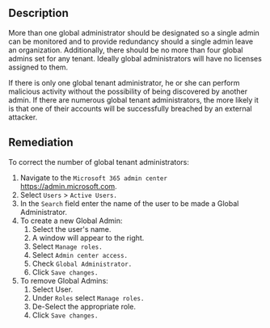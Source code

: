 ## Description

More than one global administrator should be designated so a single admin can be monitored and to provide redundancy should a single admin leave an organization. Additionally, there should be no more than four global admins set for any tenant. Ideally global administrators will have no licenses assigned to them.

If there is only one global tenant administrator, he or she can perform malicious activity without the possibility of being discovered by another admin. If there are numerous global tenant administrators, the more likely it is that one of their accounts will be successfully breached by an external attacker.

## Remediation

To correct the number of global tenant administrators:

1. Navigate to the `Microsoft 365 admin center` https://admin.microsoft.com.
2. Select `Users` > `Active Users.`
3. In the `Search` field enter the name of the user to be made a Global Administrator.
4. To create a new Global Admin:
    1. Select the user's name.
    2. A window will appear to the right.
    3. Select `Manage roles.`
    4. Select `Admin center access.`
    5. Check `Global Administrator.`
    6. Click `Save changes.`
5. To remove Global Admins:
    1. Select User.
    2. Under `Roles` select `Manage roles.`
    3. De-Select the appropriate role.
    4. Click `Save changes.`